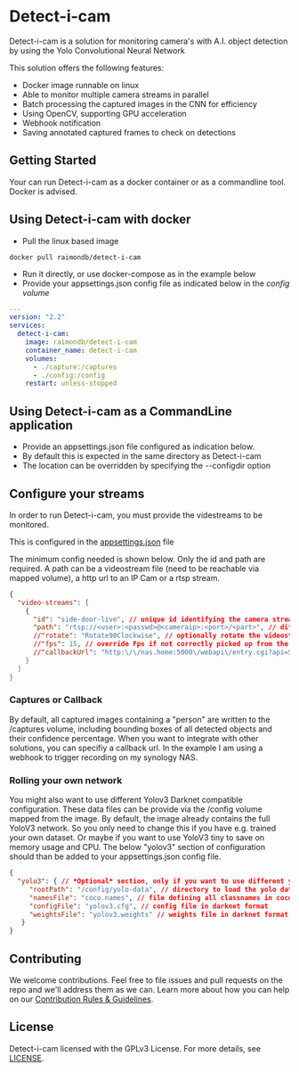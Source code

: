 # Detect-i-cam

Detect-i-cam is a solution for monitoring camera's with A.I. object detection by using the Yolo Convolutional Neural Network

This solution offers the following features:
* Docker image runnable on linux
* Able to monitor multiple camera streams in parallel
* Batch processing the captured images in the CNN for efficiency
* Using OpenCV, supporting GPU acceleration
* Webhook notification
* Saving annotated captured frames to check on detections


## Getting Started
Your can run Detect-i-cam as a docker container or as a commandline tool. Docker is advised.

## Using Detect-i-cam with docker
* Pull the linux based image
```
docker pull raimondb/detect-i-cam
```

* Run it directly, or use docker-compose as in the example below
* Provide your appsettings.json config file as indicated below in the *config volume*

```yaml
---
version: "2.2"
services:
  detect-i-cam:
    image: raimondb/detect-i-cam
    container_name: detect-i-cam
    volumes:
      - ./capture:/captures
      - ./config:/config
    restart: unless-stopped
```


## Using Detect-i-cam as a CommandLine application
* Provide an appsettings.json file configured as indication below.
* By default this is expected in the same directory as Detect-i-cam
* The location can be overridden by specifying the --configdir option

## Configure your streams
In order to run Detect-i-cam, you must provide the videstreams to be monitored.

This is configured in the [appsettings.json](./docker-example/config/appsettings.json) file

The minimum config needed is shown below.
Only the id and path are required. A path can be a videostream file (need to be reachable via mapped volume), a http url to an IP Cam or a rtsp stream.

```json
{
  "video-streams": [
    {
      "id": "side-door-live", // unique id identifying the camera stream
      "path": "rtsp://<user>:<passwd>@<cameraip>:<port>/<part>", // different for each cam, check your docs
      //"rotate": "Rotate90Clockwise", // optionally rotate the videostream before executing detections
      //"fps": 15, // override Fps if not correctly picked up from the videostream.
      //"callbackUrl": "http:\/\/nas.home:5000\/webapi\/entry.cgi?api=SYNO.SurveillanceStation.Webhook&method=\"Incoming\"&version=1&token=x
    }
  ]
}
```
### Captures or Callback
By default, all captured images containing a "person" are written to the /captures volume, including bounding boxes of all detected objects and their confidence percentage.
When you want to integrate with other solutions, you can specifiy a callback url. In the example I am using a webhook to trigger recording on my synology NAS.

### Rolling your own network

You might also want to use different Yolov3 Darknet compatible configuration.
These data files can be provide via the /config volume mapped from the image. By default, the image already contains the full YoloV3 network.
So you only need to change this if you have e.g. trained your own dataset. Or maybe if you want to use YoloV3 tiny to save on memory usage and CPU.
The below "yolov3" section of configuration should than be added to your appsettings.json config file.

```json
{
  "yolo3": { // *Optional* section, only if you want to use different yolo3 compatible datafiles than provided.
     "rootPath": "/config/yolo-data", // directory to load the yolo data files from
     "namesFile": "coco.names", // file defining all classnames in coco format
     "configFile": "yolov3.cfg", // config file in darknet format
     "weightsFile": "yolov3.weights" // weights file in darknet format
   }
}
```

## Contributing

We welcome contributions. Feel free to file issues and pull requests on the repo and we'll address them as we can. Learn more about how you can help on our [Contribution Rules & Guidelines](CONTRIBUTING.md). 

## License

Detect-i-cam licensed with the GPLv3 License. For more details, see [LICENSE](LICENSE.md).
